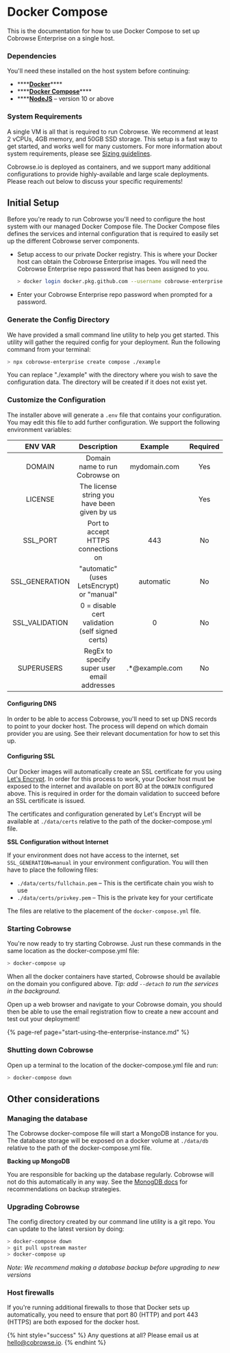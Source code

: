 # Docker Compose

This is the documentation for how to use Docker Compose to set up Cobrowse Enterprise on a single host.

### Dependencies

You'll need these installed on the host system before continuing:

* \*\*\*\*[**Docker**](https://www.docker.com)\*\*\*\*
* \*\*\*\*[**Docker Compose**](https://docs.docker.com/compose/install/)\*\*\*\*
* \*\*\*\*[**NodeJS**](https://nodejs.org/en/) – version 10 or above

### System Requirements

A single VM is all that is required to run Cobrowse. We recommend at least 2 vCPUs, 4GB memory, and 50GB SSD storage. This setup is a fast way to get started, and works well for many customers. For more information about system requirements, please see [Sizing guidelines](sizing-guidelines.md).

Cobrowse.io is deployed as containers, and we support many additional configurations to provide highly-available and large scale deployments. Please reach out below to discuss your specific requirements!

## Initial Setup

Before you're ready to run Cobrowse you'll need to configure the host system with our managed Docker Compose file. The Docker Compose files defines the services and internal configuration that is required to easily set up the different Cobrowse server components.

* Setup access to our private Docker registry. This is where your Docker host can obtain the Cobrowse Enterprise images. You will need the Cobrowse Enterprise repo password that has been assigned to you.

  ```bash
  > docker login docker.pkg.github.com --username cobrowse-enterprise
  ```

* Enter your Cobrowse Enterprise repo password when prompted for a password.

### Generate the Config Directory

We have provided a small command line utility to help you get started. This utility will gather the required config for your deployment. Run the following command from your terminal:

```bash
> npx cobrowse-enterprise create compose ./example
```

You can replace "./example" with the directory where you wish to save the configuration data. The directory will be created if it does not exist yet.

### Customize the Configuration

The installer above will generate a `.env` file that contains your configuration. You may edit this file to add further configuration. We support the following environment variables:

| ENV VAR | Description | Example | Required |
| :---: | :---: | :---: | :---: |
| DOMAIN | Domain name to run Cobrowse on | mydomain.com | Yes |
| LICENSE | The license string you have been given by us |  | Yes |
| SSL\_PORT | Port to accept HTTPS connections on | 443 | No |
| SSL\_GENERATION | "automatic" \(uses LetsEncrypt\) or "manual" | automatic | No |
| SSL\_VALIDATION | 0 = disable cert validation \(self signed certs\) | 0 | No |
| SUPERUSERS | RegEx to specify super user email addresses | .\*@example.com | No |

#### Configuring DNS

In order to be able to access Cobrowse, you'll need to set up DNS records to point to your docker host. The process will depend on which domain provider you are using. See their relevant documentation for how to set this up.

#### Configuring SSL

Our Docker images will automatically create an SSL certificate for you using [Let's Encrypt](https://letsencrypt.org/). In order for this process to work, your Docker host must be exposed to the internet and available on port 80 at the `DOMAIN` configured above. This is required in order for the domain validation to succeed before an SSL certificate is issued.

The certificates and configuration generated by Let's Encrypt will be available at `./data/certs` relative to the path of the docker-compose.yml file.

**SSL Configuration without Internet**

If your environment does not have access to the internet, set `SSL_GENERATION=manual` in your environment configuration. You will then have to place the following files:

* `./data/certs/fullchain.pem` – This is the certificate chain you wish to use
* `./data/certs/privkey.pem` – This is the private key for your certificate

The files are relative to the placement of the `docker-compose.yml` file.

### Starting Cobrowse

You're now ready to try starting Cobrowse. Just run these commands in the same location as the docker-compose.yml file:

```bash
> docker-compose up
```

When all the docker containers have started, Cobrowse should be available on the domain you configured above. _Tip: add `--detach` to run the services in the background._

Open up a web browser and navigate to your Cobrowse domain, you should then be able to use the email registration flow to create a new account and test out your deployment!

{% page-ref page="start-using-the-enterprise-instance.md" %}



### Shutting down Cobrowse

Open up a terminal to the location of the docker-compose.yml file and run:

```bash
> docker-compose down
```

## Other considerations

### Managing the database

The Cobrowse docker-compose file will start a MongoDB instance for you. The database storage will be exposed on a docker volume at `./data/db` relative to the path of the docker-compose.yml file.

**Backing up MongoDB**

You are responsible for backing up the database regularly. Cobrowse will not do this automatically in any way. See the [MonogDB docs](https://docs.mongodb.com/manual/core/backups/) for recommendations on backup strategies.

### Upgrading Cobrowse

The config directory created by our command line utility is a git repo. You can update to the latest version by doing:

```bash
> docker-compose down
> git pull upstream master
> docker-compose up
```

_Note: We recommend making a database backup before upgrading to new versions_

### Host firewalls

If you're running additional firewalls to those that Docker sets up automatically, you need to ensure that port 80 \(HTTP\) and port 443 \(HTTPS\) are both exposed for the docker host.

{% hint style="success" %}
Any questions at all? Please email us at [hello@cobrowse.io](mailto:hello@cobrowse.io).
{% endhint %}

